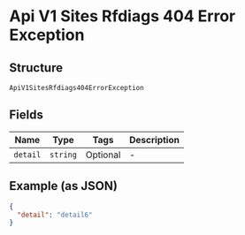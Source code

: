 
# Api V1 Sites Rfdiags 404 Error Exception

## Structure

`ApiV1SitesRfdiags404ErrorException`

## Fields

| Name | Type | Tags | Description |
|  --- | --- | --- | --- |
| `detail` | `string` | Optional | - |

## Example (as JSON)

```json
{
  "detail": "detail6"
}
```

